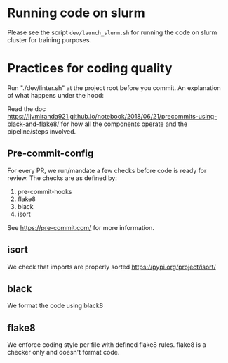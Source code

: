 # Running code on slurm
Please see the script `dev/launch_slurm.sh` for running the code on slurm cluster for training purposes.

# Practices for coding quality

Run "./dev/linter.sh" at the project root before you commit. An explanation of what happens under the hood:

Read the doc https://ljvmiranda921.github.io/notebook/2018/06/21/precommits-using-black-and-flake8/ for how all the components operate and the pipeline/steps involved.

## Pre-commit-config

For every PR, we run/mandate a few checks before code is ready for review. The checks are as defined by:
1. pre-commit-hooks
2. flake8
3. black
4. isort

See https://pre-commit.com/ for more information.


## isort

We check that imports are properly sorted https://pypi.org/project/isort/

## black

We format the code using black8

## flake8

We enforce coding style per file with defined flake8 rules. flake8 is a checker only and doesn't format code.
